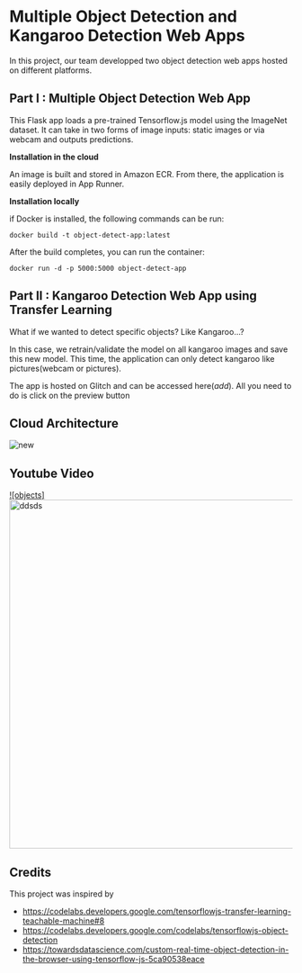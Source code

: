 # Multiple Object Detection and Kangaroo Detection Web Apps 


In this project, our team developped two object detection web apps hosted on different platforms. 

## Part I : Multiple Object Detection Web App

This Flask app loads a pre-trained Tensorflow.js model using the ImageNet dataset. It can take in two forms of image inputs: static images or via webcam and outputs predictions. 

**Installation in the cloud**

An image is built and stored in Amazon ECR. From there, the application is easily  deployed  in App Runner.

**Installation locally**

if Docker is installed, the following commands can be run:
```properties
docker build -t object-detect-app:latest
```
After the build completes, you can run the container:
```properties
docker run -d -p 5000:5000 object-detect-app
```

## Part II : Kangaroo Detection Web App using Transfer Learning

What if we wanted to detect specific objects? Like Kangaroo...? 

In this case, we retrain/validate the model on all kangaroo images and save this new model. This time, the application can only detect kangaroo like pictures(webcam or pictures).

The app is hosted on Glitch and can be accessed here(*add*). All you need to do is click on the preview button


## Cloud Architecture

![new](https://user-images.githubusercontent.com/47464258/164947189-8655c683-3252-4c80-8a00-dcfc42ad2a61.png)

## Youtube Video

[![objects]<img width="620" alt="ddsds" src="https://user-images.githubusercontent.com/47464258/164996671-d4fbe59b-9784-413c-8c0f-b423b31d7fd3.png">](https://youtu.be/2MHC38D5vxI)

## Credits
This project was inspired by
- https://codelabs.developers.google.com/tensorflowjs-transfer-learning-teachable-machine#8
- https://codelabs.developers.google.com/codelabs/tensorflowjs-object-detection
- https://towardsdatascience.com/custom-real-time-object-detection-in-the-browser-using-tensorflow-js-5ca90538eace
